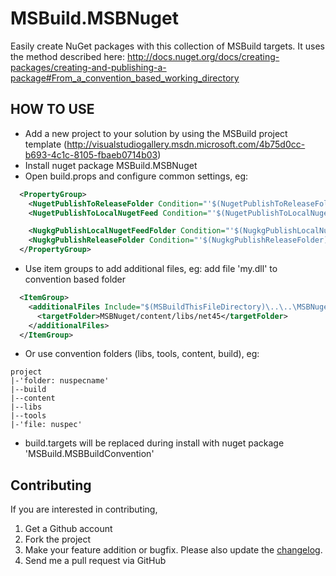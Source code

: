 MSBuild.MSBNuget
=================

Easily create NuGet packages with this collection of MSBuild targets.
It uses the method described here: http://docs.nuget.org/docs/creating-packages/creating-and-publishing-a-package#From_a_convention_based_working_directory
  

HOW TO USE
------------

- Add a new project to your solution by using the MSBuild project template (http://visualstudiogallery.msdn.microsoft.com/4b75d0cc-b693-4c1c-8105-fbaeb0714b03)
- Install nuget package MSBuild.MSBNuget
- Open build.props and configure common settings, eg:
  
```XML
  <PropertyGroup>
    <NugetPublishToReleaseFolder Condition="'$(NugetPublishToReleaseFolder)'==''">false</NugetPublishToReleaseFolder>
    <NugetPublishToLocalNugetFeed Condition="'$(NugetPublishToLocalNugetFeed)'==''">false</NugetPublishToLocalNugetFeed>

    <NugkgPublishLocalNugetFeedFolder Condition="'$(NugkgPublishLocalNugetFeedFolder)'==''">$(MSBuildProjectDirectory)\..\..\Publish\</NugkgPublishLocalNugetFeedFolder>
    <NugkgPublishReleaseFolder Condition="'$(NugkgPublishReleaseFolder)'==''">$(MSBuildProjectDirectory)\..\..\Releases\</NugkgPublishReleaseFolder>
  </PropertyGroup>
 ```

- Use item groups to add additional files, eg: add file 'my.dll' to convention based folder

```XML
  <ItemGroup>
    <additionalFiles Include="$(MSBuildThisFileDirectory)\..\..\MSBNuget\my.dll">
      <targetFolder>MSBNuget/content/libs/net45</targetFolder>
    </additionalFiles>
  </ItemGroup>
```

- Or use convention folders (libs, tools, content, build), eg:  
  
```
project  
|-'folder: nuspecname'  
|--build  
|--content  
|--libs  
|--tools  
|-'file: nuspec'  
```
    
- build.targets will be replaced during install with nuget package 'MSBuild.MSBBuildConvention'

Contributing
------------

If you are interested in contributing,  
  
1. Get a Github account  
1. Fork the project  
1. Make your feature addition or bugfix. Please also update the [changelog](https://github.com/DanielTheCoder/MSBuild.MSBNuget/blob/master/changelog.txt).  
1. Send me a pull request via GitHub  
  
